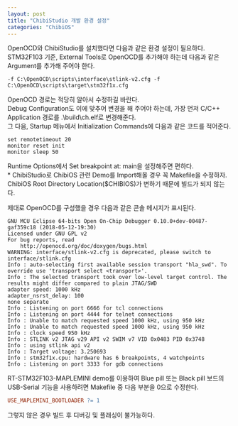 ```yaml
---
layout: post
title: "ChibiStudio 개발 환경 설정"
categories: "ChibiOS"
---
```


OpenOCD와 ChibiStudio를 설치했다면 다음과 같은 환경 설정이 필요하다.  
STM32F103 기준, External Tools로 OpenOCD를 추가해야 하는데 다음과 같은 Argument를 추가해 주어야 한다.

```text
-f C:\OpenOCD\scripts\interface\stlink-v2.cfg -f C:\OpenOCD\scripts\target\stm32f1x.cfg
```

OpenOCD 경로는 적당히 알아서 수정하길 바란다.  
Debug Configuration도 이에 맞추어 변경을 해 주어야 하는데, 가장 먼저 C/C++ Application 경로를 .\build\ch.elf로 변경해준다.  
그 다음, Startup 메뉴에서 Initialization Commands에 다음과 같은 코드를 적어준다.

```text
set remotetimeout 20
monitor reset init
monitor sleep 50
```

Runtime Options에서 Set breakpoint at: main을 설정해주면 편하다.  
\* ChibiStudio로 ChibiOS 관련 Demo를 Import해올 경우 꼭 Makefile을 수정하자.  
ChibiOS Root Directory Location(\$CHIBIOS)가 변하기 때문에 빌드가 되지 않는다.

제대로 OpenOCD를 구성했을 경우 다음과 같은 콘솔 메시지가 표시된다.

```text
GNU MCU Eclipse 64-bits Open On-Chip Debugger 0.10.0+dev-00487-gaf359c18 (2018-05-12-19:30)
Licensed under GNU GPL v2
For bug reports, read
    http://openocd.org/doc/doxygen/bugs.html
WARNING: interface/stlink-v2.cfg is deprecated, please switch to interface/stlink.cfg
Info : auto-selecting first available session transport "hla_swd". To override use 'transport select <transport>'.
Info : The selected transport took over low-level target control. The results might differ compared to plain JTAG/SWD
adapter speed: 1000 kHz
adapter_nsrst_delay: 100
none separate
Info : Listening on port 6666 for tcl connections
Info : Listening on port 4444 for telnet connections
Info : Unable to match requested speed 1000 kHz, using 950 kHz
Info : Unable to match requested speed 1000 kHz, using 950 kHz
Info : clock speed 950 kHz
Info : STLINK v2 JTAG v29 API v2 SWIM v7 VID 0x0483 PID 0x3748
Info : using stlink api v2
Info : Target voltage: 3.250693
Info : stm32f1x.cpu: hardware has 6 breakpoints, 4 watchpoints
Info : Listening on port 3333 for gdb connections
```

RT-STM32F103-MAPLEMINI demo를 이용하여 Blue pill 또는 Black pill 보드의 USB-Serial 기능을 사용하려면 Makefile 중 다음 부분을 0으로 수정한다.

```Makefile
USE_MAPLEMINI_BOOTLOADER ?= 1
```

그렇지 않은 경우 빌드 후 디버깅 및 플래싱이 불가능하다.
